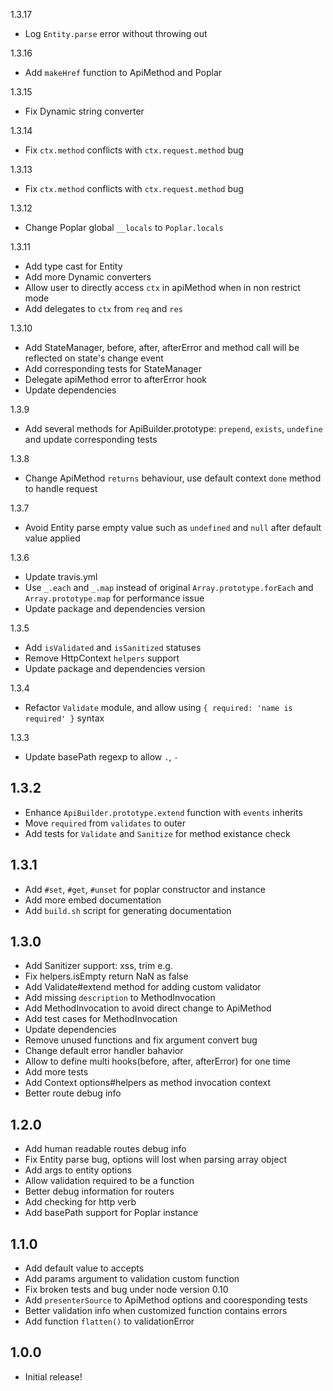 1.3.17
- Log `Entity.parse` error without throwing out

1.3.16
- Add `makeHref` function to ApiMethod and Poplar

1.3.15
- Fix Dynamic string converter

1.3.14
- Fix `ctx.method` conflicts with `ctx.request.method` bug

1.3.13
- Fix `ctx.method` conflicts with `ctx.request.method` bug

1.3.12
- Change Poplar global `__locals` to `Poplar.locals`

1.3.11
- Add type cast for Entity
- Add more Dynamic converters
- Allow user to directly access `ctx` in apiMethod when in non restrict mode
- Add delegates to `ctx` from `req` and `res`

1.3.10
- Add StateManager, before, after, afterError and method call will be reflected on state's change event
- Add corresponding tests for StateManager
- Delegate apiMethod error to afterError hook
- Update dependencies

1.3.9
- Add several methods for ApiBuilder.prototype: `prepend`, `exists`, `undefine` and update corresponding tests

1.3.8
- Change ApiMethod `returns` behaviour, use default context `done` method to handle request

1.3.7
- Avoid Entity parse empty value such as `undefined` and `null` after default value applied

1.3.6
- Update travis.yml
- Use `_.each` and `_.map` instead of original `Array.prototype.forEach` and `Array.prototype.map` for performance issue
- Update package and dependencies version

1.3.5
- Add `isValidated` and `isSanitized` statuses
- Remove HttpContext `helpers` support
- Update package and dependencies version

1.3.4
- Refactor `Validate` module, and allow using `{ required: 'name is required' }` syntax

1.3.3
- Update basePath regexp to allow `.`, `-`

1.3.2
-----------
- Enhance `ApiBuilder.prototype.extend` function with `events` inherits
- Move `required` from `validates` to outer
- Add tests for `Validate` and `Sanitize` for method existance check

1.3.1
-----------
- Add `#set`, `#get`, `#unset` for poplar constructor and instance
- Add more embed documentation
- Add `build.sh` script for generating documentation

1.3.0
-----------
- Add Sanitizer support: xss, trim e.g.
- Fix helpers.isEmpty return NaN as false
- Add Validate#extend method for adding custom validator
- Add missing `description` to MethodInvocation
- Add MethodInvocation to avoid direct change to ApiMethod
- Add test cases for MethodInvocation
- Update dependencies
- Remove unused functions and fix argument convert bug
- Change default error handler bahavior
- Allow to define multi hooks(before, after, afterError) for one time
- Add more tests
- Add Context options#helpers as method invocation context
- Better route debug info

1.2.0
-----------

- Add human readable routes debug info
- Fix Entity parse bug, options will lost when parsing array object
- Add args to entity options
- Allow validation required to be a function
- Better debug information for routers
- Add checking for http verb
- Add basePath support for Poplar instance


1.1.0
-----------

- Add default value to accepts
- Add params argument to validation custom function
- Fix broken tests and bug under node version 0.10
- Add `presenterSource` to ApiMethod options and cooresponding tests
- Better validation info when customized function contains errors
- Add function `flatten()` to validationError

1.0.0
-----------

- Initial release!
